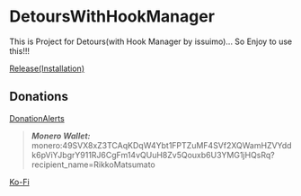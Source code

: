 # DetoursWithHookManager
This is Project for Detours(with Hook Manager by issuimo)... So Enjoy to use this!!!

[Release(Installation)](https://github.com/RikkoMatsumatoOfficial/DetoursWithHookManager/releases/download/detourswithhookmanagerrel/DetoursWithHookManagerInstallerRelease.zip)
## Donations

[DonationAlerts](https://donationalerts.com/r/rikkomatsumato)

> **_Monero Wallet:_** 
> monero:49SVX8xZ3TCAqKDqW4Ybt1FPTZuMF4SVf2XQWamHZVYddk6pViYJbgrY911RJ6CgFm14vQUuH8Zv5Qouxb6U3YMG1jHQsRq?recipient_name=RikkoMatsumato

[Ko-Fi](https://ko-fi.com/rikkomatsumato)

